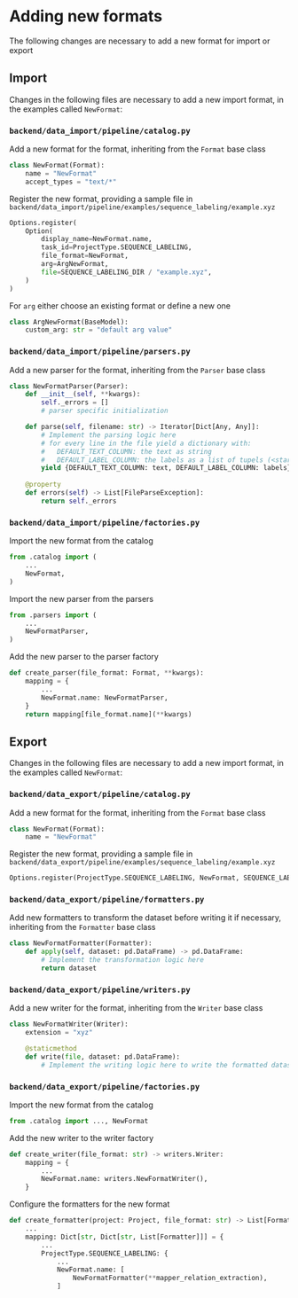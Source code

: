 # Adding new formats

The following changes are necessary to add a new format for import or export


## Import

Changes in the following files are necessary to add a new import format, in the examples called `NewFormat`:


### `backend/data_import/pipeline/catalog.py`

Add a new format for the format, inheriting from the `Format` base class

```python
class NewFormat(Format):
    name = "NewFormat"
    accept_types = "text/*"
```

Register the new format, providing a sample file in `backend/data_import/pipeline/examples/sequence_labeling/example.xyz`

```python
Options.register(
    Option(
        display_name=NewFormat.name,
        task_id=ProjectType.SEQUENCE_LABELING,
        file_format=NewFormat,
        arg=ArgNewFormat,
        file=SEQUENCE_LABELING_DIR / "example.xyz",
    )
)
```
For `arg` either choose an existing format or define a new one

```python
class ArgNewFormat(BaseModel):
    custom_arg: str = "default arg value"
```


### `backend/data_import/pipeline/parsers.py`

Add a new parser for the format, inheriting from the `Parser` base class

```python
class NewFormatParser(Parser):
    def __init__(self, **kwargs):
        self._errors = []
        # parser specific initialization

    def parse(self, filename: str) -> Iterator[Dict[Any, Any]]:
        # Implement the parsing logic here
        # for every line in the file yield a dictionary with:
        #   DEFAULT_TEXT_COLUMN: the text as string
        #   DEFAULT_LABEL_COLUMN: the labels as a list of tupels (<start index, inclusive>, <end index, exclusive>, <label as string>). Can be omitted for unlabeled data
        yield {DEFAULT_TEXT_COLUMN: text, DEFAULT_LABEL_COLUMN: labels}
        
    @property
    def errors(self) -> List[FileParseException]:
        return self._errors
```


### `backend/data_import/pipeline/factories.py`

Import the new format from the catalog

```python
from .catalog import (
    ...
    NewFormat,
)
```

Import the new parser from the parsers

```python
from .parsers import (
    ...
    NewFormatParser,
)
```

Add the new parser to the parser factory

```python
def create_parser(file_format: Format, **kwargs):
    mapping = {
        ...
        NewFormat.name: NewFormatParser,
    }
    return mapping[file_format.name](**kwargs)
```


## Export

Changes in the following files are necessary to add a new import format, in the examples called `NewFormat`:


### `backend/data_export/pipeline/catalog.py`

Add a new format for the format, inheriting from the `Format` base class

```python
class NewFormat(Format):
    name = "NewFormat"
```
Register the new format, providing a sample file in `backend/data_export/pipeline/examples/sequence_labeling/example.xyz`

```python
Options.register(ProjectType.SEQUENCE_LABELING, NewFormat, SEQUENCE_LABELING_DIR / "example.xyz")
```


### `backend/data_export/pipeline/formatters.py`

Add new formatters to transform the dataset before writing it if necessary, inheriting from the `Formatter` base class

```python
class NewFormatFormatter(Formatter):
    def apply(self, dataset: pd.DataFrame) -> pd.DataFrame:
        # Implement the transformation logic here
        return dataset
```


### `backend/data_export/pipeline/writers.py`

Add a new writer for the format, inheriting from the `Writer` base class

```python
class NewFormatWriter(Writer):
    extension = "xyz"

    @staticmethod
    def write(file, dataset: pd.DataFrame):
        # Implement the writing logic here to write the formatted dataset to the file as needed
```


### `backend/data_export/pipeline/factories.py`

Import the new format from the catalog

```python
from .catalog import ..., NewFormat
```
Add the new writer to the writer factory

```python
def create_writer(file_format: str) -> writers.Writer:
    mapping = {
        ...
        NewFormat.name: writers.NewFormatWriter(),
    }
```

Configure the formatters for the new format

```python
def create_formatter(project: Project, file_format: str) -> List[Formatter]:
    ...
    mapping: Dict[str, Dict[str, List[Formatter]]] = {
        ...
        ProjectType.SEQUENCE_LABELING: {
            ...
            NewFormat.name: [
                NewFormatFormatter(**mapper_relation_extraction),
            ]
```
